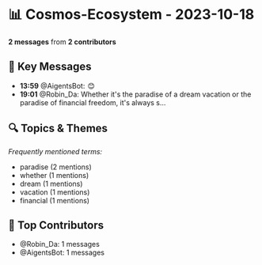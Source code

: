 # 📊 Cosmos-Ecosystem - 2023-10-18
**2 messages** from **2 contributors**

## 💬 Key Messages
- **13:59** @AigentsBot:  😊
- **19:01** @Robin_Da: Whether it's the paradise of a dream vacation or the paradise of financial freedom, it's always s...

## 🔍 Topics & Themes
*Frequently mentioned terms:*
- paradise (2 mentions)
- whether (1 mentions)
- dream (1 mentions)
- vacation (1 mentions)
- financial (1 mentions)

## 👥 Top Contributors
- @Robin_Da: 1 messages
- @AigentsBot: 1 messages